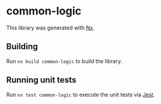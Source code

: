 # common-logic

This library was generated with [Nx](https://nx.dev).

## Building

Run `nx build common-logic` to build the library.

## Running unit tests

Run `nx test common-logic` to execute the unit tests via [Jest](https://jestjs.io).
